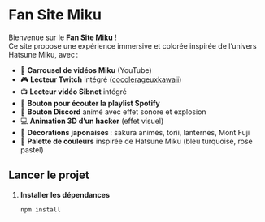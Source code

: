 # Fan Site Miku

Bienvenue sur le **Fan Site Miku** !  
Ce site propose une expérience immersive et colorée inspirée de l’univers Hatsune Miku, avec :

- 🎤 **Carrousel de vidéos Miku** (YouTube)
- 🎮 **Lecteur Twitch** intégré ([cocolerageuxkawaii](https://www.twitch.tv/cocolerageuxkawaii))
- 📺 **Lecteur vidéo Sibnet** intégré
- 🎵 **Bouton pour écouter la playlist Spotify**
- 💬 **Bouton Discord** animé avec effet sonore et explosion
- 💻 **Animation 3D d’un hacker** (effet visuel)
- 🌸 **Décorations japonaises** : sakura animés, torii, lanternes, Mont Fuji
- 🎨 **Palette de couleurs** inspirée de Hatsune Miku (bleu turquoise, rose pastel)

## Lancer le projet

1. **Installer les dépendances**  
   ```bash
   npm install
